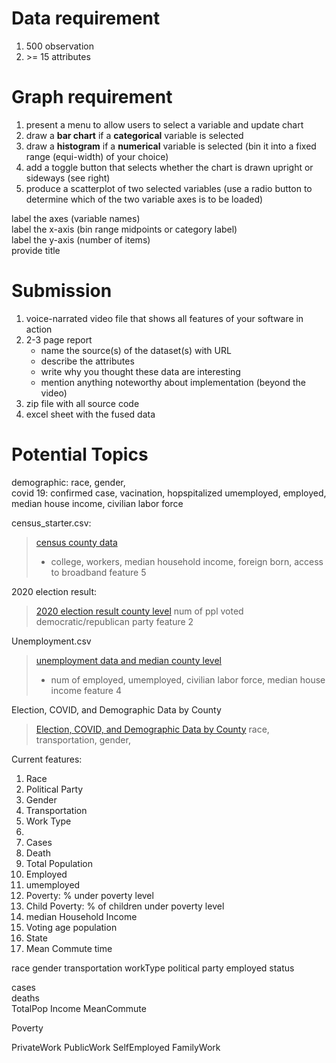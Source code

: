 # Data requirement
1. 500 observation
2. \>= 15 attributes

# Graph requirement
1. present a menu to allow users to select a variable and update chart 
2. draw a **bar chart** if a **categorical** variable is selected 
3. draw a **histogram** if a **numerical** variable is selected (bin it into a 
fixed range (equi-width) of your choice)
4. add a toggle button that selects whether the chart is drawn upright or sideways (see right)
5. produce a scatterplot of two selected variables 
(use a radio button to determine which of the 
two variable axes is to be loaded)

label the axes (variable names)   
label the x-axis (bin range midpoints or category label)  
label the y-axis (number of items)  
provide title

# Submission
1. voice-narrated video file that shows all features of your software in 
action
2. 2-3 page report
    - name the source(s) of the dataset(s) with URL
    - describe the attributes 
    - write why you thought these data are interesting
    - mention anything noteworthy about implementation (beyond the video)
3. zip file with all source code 
4. excel sheet with the fused data

# Potential Topics
demographic: race, gender,  
covid 19: confirmed case, vacination, hopspitalized
umemployed, employed, median house income, civilian labor force

census_starter.csv:
> [census county data](https://www.kaggle.com/code/andreaschandra/godaddy-exploratory-on-geo-ts-and-census-data/data)
> - college, workers, median household income, foreign born, access to broadband
> feature 5

2020 election result:
> [2020 election result county level](https://github.com/tonmcg/US_County_Level_Election_Results_08-20)
> num of ppl voted democratic/republican party 
> feature 2

Unemployment.csv
> [unemployment data and median county level](https://www.ers.usda.gov/data-products/county-level-data-sets/county-level-data-sets-download-data/)
> - num of employed, umemployed, civilian labor force, median house income
> feature 4

Election, COVID, and Demographic Data by County
> [Election, COVID, and Demographic Data by County](https://www.kaggle.com/datasets/etsc9287/2020-general-election-polls)
> race, transportation, gender, 

Current features:
1. Race
2. Political Party
3. Gender
4. Transportation
5. Work Type
6. 
7. Cases
8. Death
9. Total Population
10. Employed
11. umemployed
12. Poverty: % under poverty level
13. Child Poverty: % of children under poverty level
14. median Household Income
15. Voting age population
16. State
17. Mean Commute time


race
gender
transportation
workType
political party
employed status

cases	
deaths	
TotalPop
Income
MeanCommute

Poverty

PrivateWork
PublicWork
SelfEmployed
FamilyWork

